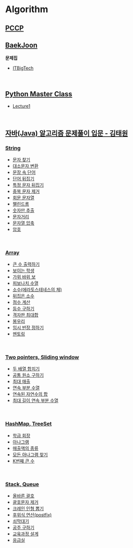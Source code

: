 # Algorithm

## [PCCP](PCCP)

## [BaekJoon](BaekJoon)

**문제집**

- [ITBigTech](BaekJoon/ITBigTech) 

</br>

## [Python Master Class](PythonMasterClass)

- [Lecture1](PythonMasterClass/Lecture1)

</br>

## [자바(Java) 알고리즘 문제풀이 입문 - 김태원](https://inf.run/LXcN)

### [String](string)

- [문자 찾기](string/find_word)
- [대소문자 변환](string/case_conversion)
- [문장 속 단어](string/word_in_sentence)
- [단어 뒤집기](string/flip_over_word)
- [특정 문자 뒤집기](string/flip_over_char)
- [중복 문자 제거](string/delete_duplicated_word)
- [회문 문자열](string/case_conversion)
- [팰린드롬](string/palindrome)
- [숫자만 추출](string/extract_numbers)
- [문자거리](string/char_distance)
- [문자열 압축](string/string_compression)
- [암호](string/cipher)

</br>

### [Array](array)

- [큰 수 출력하기](array/bigger_one)
- [보이는 학생](array/visible_student)
- [가위 바위 보](array/rock_scissor_paper)
- [피보나치 수열](array/fibonacci)
- [소수(에라토스테네스의 체)](array/prime_numbers)
- [뒤집은 소수](array/reversed_primes)
- [점수 계산](array/calculate_score)
- [등수 구하기](array/ranking)
- [격자판 최대합](array/maximum_sum_of_grid)
- [봉우리](array/peak)
- [임시 반장 정하기](array/temporary_leader)
- [멘토링](array/mentoring)

</br>

### [Two pointers, Sliding window](two_pointers_sliding_window)

- [두 배열 합치기](two_pointers_sliding_window/merge_arrays)
- [공통 원소 구하기](two_pointers_sliding_window/find_common_elements)
- [최대 매출](two_pointers_sliding_window/maximum_sales)
- [연속 부분 수열](two_pointers_sliding_window/continuous_subsequence)
- [연속된 자연수의 합](two_pointers_sliding_window/sum_of_consecutive_numbers)
- [최대 길이 연속 부분 수열](two_pointers_sliding_window/max_len_continuous_subsequence)

</br>

### [HashMap, TreeSet](hashmap_treeset)

- [학급 회장](hashmap_treeset/president_in_class)
- [아나그램](hashmap_treeset/anagram)
- [매출액의 종류](hashmap_treeset/types_of_revenue)
- [모든 아나그램 찾기](hashmap_treeset/find_all_anagram)
- [K번째 큰 수](hashmap_treeset/Kth_largest_number)

</br>

### [Stack, Queue](stack_queue)

- [올바른 괄호](stack_queue/correct_parentheses)
- [괄호문자 제거](stack_queue/remove_parentheses)
- [크레인 인형 뽑기](<stack_queue/crane_doll_grabber_(kakao)>)
- [후위식 연산(postfix)](stack_queue/postfix)
- [쇠막대기](stack_queue/iron_rod)
- [공주 구하기](stack_queue/rescue_princess)
- [교육과정 설계](stack_queue/curriculum)
- [응급실](stack_queue/emergency)

</br>
